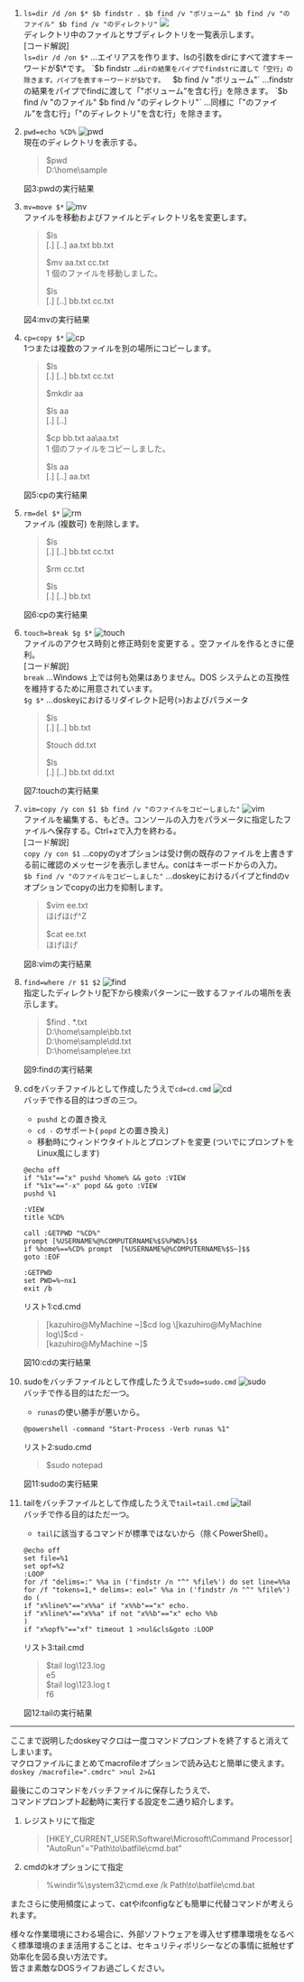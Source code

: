 1. `ls=dir /d /on $* $b findstr . $b find /v "ボリューム" $b find /v "のファイル" $b find /v "のディレクトリ"` ![](/assets/pwd.png)  
   ディレクトリ中のファイルとサブディレクトリを一覧表示します。  
   \[コード解説\]  
   `ls=dir /d /on $*` …エイリアスを作ります、lsの引数をdirにすべて渡すキーワードが$\*です。  
   `$b findstr .` …dirの結果をパイプでfindstrに渡して「空行」の除きます。パイプを表すキーワードが$bです。  
   `$b find /v "ボリューム"` …findstrの結果をパイプでfindに渡して「"ボリューム”を含む行」を除きます。  
   `$b find /v "のファイル" $b find /v "のディレクトリ"` …同様に「"のファイル”を含む行」「"のディレクトリ”を含む行」を除きます。

2. `pwd=echo %CD%` ![pwd](/assets/pwd.png)  
   現在のディレクトリを表示する。

   > $pwd  
   > D:\home\sample

   図3:pwdの実行結果

3. `mv=move $*` ![mv](/assets/mv.png)  
   ファイルを移動およびファイルとディレクトリ名を変更します。

   > $ls  
   > \[.\]      \[..\]     aa.txt   bb.txt
   >
   > $mv aa.txt cc.txt  
   >         1 個のファイルを移動しました。
   >
   > $ls  
   > \[.\]      \[..\]     bb.txt   cc.txt

   図4:mvの実行結果

4. `cp=copy $*` ![cp](/assets/cp.png)  
   1つまたは複数のファイルを別の場所にコピーします。

   > $ls  
   > \[.\]      \[..\]     bb.txt   cc.txt
   >
   > $mkdir aa
   >
   > $ls aa  
   > \[.\]  \[..\]
   >
   > $cp bb.txt aa\aa.txt  
   >         1 個のファイルをコピーしました。
   >
   > $ls aa  
   > \[.\]      \[..\]     aa.txt

   図5:cpの実行結果

5. `rm=del $*` ![rm](/assets/rm.png)  
   ファイル \(複数可\) を削除します。

   > $ls  
   > \[.\]      \[..\]     bb.txt   cc.txt
   >
   > $rm cc.txt
   >
   > $ls  
   > \[.\]      \[..\]     bb.txt

   図6:cpの実行結果

6. `touch=break $g $*` ![touch](/assets/touch.png)  
   ファイルのアクセス時刻と修正時刻を変更する 。空ファイルを作るときに便利。  
   \[コード解説\]  
   `break` …Windows 上では何も効果はありません。DOS システムとの互換性を維持するために用意されています。  
   `$g $*` …doskeyにおけるリダイレクト記号\(&gt;\)およびパラメータ

   > $ls  
   > \[.\]      \[..\]     bb.txt  
   >    
   > $touch dd.txt  
   >    
   > $ls  
   > \[.\]      \[..\]     bb.txt   dd.txt

   図7:touchの実行結果

7. `vim=copy /y con $1 $b find /v "のファイルをコピーしました"` ![vim](/assets/vim.png)  
   ファイルを編集する、もどき。コンソールの入力をパラメータに指定したファイルへ保存する。Ctrl+zで入力を終わる。  
   \[コード解説\]  
   `copy /y con $1` …copyのyオプションは受け側の既存のファイルを上書きする前に確認のメッセージを表示しません。conはキーボードからの入力。  
   `$b find /v "のファイルをコピーしました"` …doskeyにおけるパイプとfindのvオプションでcopyの出力を抑制します。

   > $vim ee.txt  
   > ほげほげ^Z
   >
   > $cat ee.txt  
   > ほげほげ

   図8:vimの実行結果

8. `find=where /r $1 $2` ![find](/assets/find.png)  
   指定したディレクトリ配下から検索パターンに一致するファイルの場所を表示します。

   > $find . \*.txt  
   > D:\home\sample\bb.txt  
   > D:\home\sample\dd.txt  
   > D:\home\sample\ee.txt

   図9:findの実行結果

9. cdをバッチファイルとして作成したうえで`cd=cd.cmd` ![cd](/assets/cd.png)  
   バッチで作る目的はつぎの三つ。

   * `pushd` との置き換え
   * `cd -` のサポート\( `popd` との置き換え\)
   * 移動時にウィンドウタイトルとプロンプトを変更
     \(ついでにプロンプトをLinux風にします\)

   ```
   @echo off
   if "%1x"=="x" pushd %home% && goto :VIEW
   if "%1x"=="-x" popd && goto :VIEW
   pushd %1

   :VIEW
   title %CD%

   call :GETPWD "%CD%"
   prompt [%USERNAME%@%COMPUTERNAME%$S%PWD%]$$
   if %home%==%CD% prompt  [%USERNAME%@%COMPUTERNAME%$S~]$$
   goto :EOF

   :GETPWD
   set PWD=%~nx1
   exit /b
   ```

   リスト1:cd.cmd

   > \[kazuhiro@MyMachine ~\]$cd log  
   > \[kazuhiro@MyMachine log\]$cd -  
   > \[kazuhiro@MyMachine ~\]$

   図10:cdの実行結果

10. sudoをバッチファイルとして作成したうえで`sudo=sudo.cmd` ![sudo](/assets/sudo.png)  
    バッチで作る目的はただ一つ。

    * `runas`の使い勝手が悪いから。

    ```
    @powershell -command "Start-Process -Verb runas %1"
    ```

    リスト2:sudo.cmd

    > $sudo notepad

    図11:sudoの実行結果

11. tailをバッチファイルとして作成したうえで`tail=tail.cmd` ![tail](/assets/tail.png)  
    バッチで作る目的はただ一つ。

    * `tail`に該当するコマンドが標準ではないから（除くPowerShell）。

    ```
    @echo off
    set file=%1
    set opf=%2
    :LOOP
    for /f "delims=:" %%a in ('findstr /n "^" %file%') do set line=%%a
    for /f "tokens=1,* delims=: eol=" %%a in ('findstr /n "^" %file%') do (
    if "x%line%"=="x%%a" if "x%%b"=="x" echo.
    if "x%line%"=="x%%a" if not "x%%b"=="x" echo %%b
    )
    if "x%opf%"=="xf" timeout 1 >nul&cls&goto :LOOP
    ```

    リスト3:tail.cmd

    > $tail log\123.log  
    > e5  
    > $tail log\123.log t  
    > f6

    図12:tailの実行結果

---

ここまで説明したdoskeyマクロは一度コマンドプロンプトを終了すると消えてしまいます。  
マクロファイルにまとめてmacrofileオプションで読み込むと簡単に使えます。  
`doskey /macrofile=".cmdrc" >nul 2>&1`

最後にこのコマンドをバッチファイルに保存したうえで、  
コマンドプロンプト起動時に実行する設定を二通り紹介します。

1. レジストリにて指定

   > \[HKEY\_CURRENT\_USER\Software\Microsoft\Command Processor\]  
   > "AutoRun"="Path\to\batfile\cmd.bat"

2. cmdのkオプションにて指定

   > %windir%\system32\cmd.exe /k Path\to\batfile\cmd.bat

またさらに使用頻度によって、catやifconfigなども簡単に代替コマンドが考えられます。

様々な作業環境にさわる場合に、外部ソフトウェアを導入せず標準環境をなるべく標準環境のまま活用することは、セキュリティポリシーなどの事情に抵触せず効率化を図る良い方法です。  
皆さま素敵なDOSライフお過ごしください。

